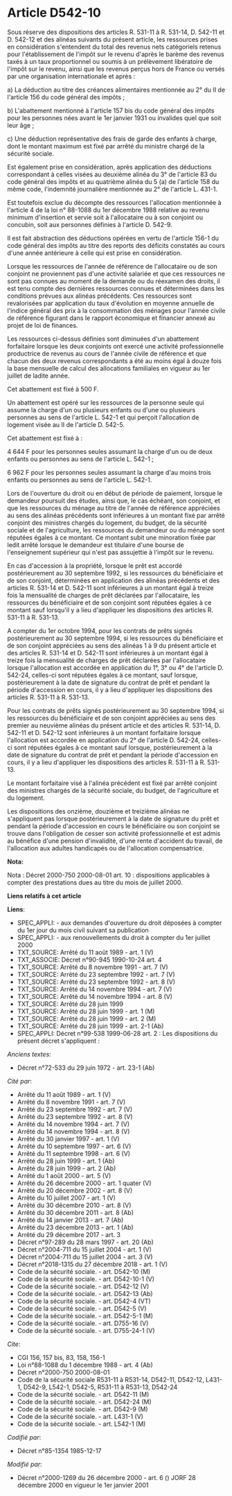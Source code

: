 # Article D542-10

Sous réserve des dispositions des articles R. 531-11 à R. 531-14, D. 542-11 et D. 542-12 et des alinéas suivants du présent
article, les ressources prises en considération s'entendent du total des revenus nets catégoriels retenus pour
l'établissement de l'impôt sur le revenu d'après le barème des revenus taxés à un taux proportionnel ou soumis à un
prélèvement libératoire de l'impôt sur le revenu, ainsi que les revenus perçus hors de France ou versés par une organisation
internationale et après :

a) La déduction au titre des créances alimentaires mentionnée au 2° du II de l'article 156 du code général des impôts ;

b) L'abattement mentionné à l'article 157 bis  du code général des impôts pour les personnes nées avant le 1er janvier 1931
ou invalides quel que soit leur âge ;

c) Une déduction représentative des frais de garde des enfants à charge, dont le montant maximum est fixé par arrêté du
ministre chargé de la sécurité sociale.

Est également prise en considération, après application des déductions correspondant à celles visées au deuxième alinéa du 3°
de l'article 83 du code général des impôts et au quatrième alinéa du 5 (a) de l'article 158 du même code, l'indemnité
journalière mentionnée au 2° de l'article L. 431-1.

Est toutefois exclue du décompte des ressources l'allocation mentionnée à l'article 4 de la loi n° 88-1088 du 1er décembre
1988 relative au revenu minimum d'insertion et servie soit à l'allocataire ou à son conjoint ou concubin, soit aux personnes
définies à l'article D. 542-9.

Il est fait abstraction des déductions opérées en vertu de l'article 156-1 du code général des impôts au titre des reports
des déficits constatés au cours d'une année antérieure à celle qui est prise en considération.

Lorsque les ressources de l'année de référence de l'allocataire ou de son conjoint ne proviennent pas d'une activité salariée
et que ces ressources ne sont pas connues au moment de la demande ou du réexamen des droits, il est tenu compte des dernières
ressources connues et déterminées dans les conditions prévues aux alinéas précédents. Ces ressources sont revalorisées par
application du taux d'évolution en moyenne annuelle de l'indice général des prix à la consommation des ménages pour l'année
civile de référence figurant dans le rapport économique et financier annexé au projet de loi de finances.

Les ressources ci-dessus définies sont diminuées d'un abattement forfaitaire lorsque les deux conjoints ont exercé une
activité professionnelle productrice de revenus au cours de l'année civile de référence et que chacun des deux revenus
correspondants a été au moins égal à douze fois la base mensuelle de calcul des allocations familiales en vigueur au 1er
juillet de ladite année.

Cet abattement est fixé à 500 F.

Un abattement est opéré sur les ressources de la personne seule qui assume la charge d'un ou plusieurs enfants ou d'une ou
plusieurs personnes au sens de l'article L. 542-1 et qui perçoit l'allocation de logement visée au II de l'article D. 542-5.

Cet abattement est fixé à :

4 644 F pour les personnes seules assumant la charge d'un ou de deux enfants ou personnes au sens de l'article L. 542-1 ;

6 962 F pour les personnes seules assumant la charge d'au moins trois enfants ou personnes au sens de l'article L. 542-1.

Lors de l'ouverture du droit ou en début de période de paiement, lorsque le demandeur poursuit des études, ainsi que, le cas
échéant, son conjoint, et que les ressources du ménage au titre de l'année de référence appréciées au sens des alinéas
précédents sont inférieures à un montant fixé par arrêté conjoint des ministres chargés du logement, du budget, de la
sécurité sociale et de l'agriculture, les ressources du demandeur ou du ménage sont réputées égales à ce montant. Ce montant
subit une minoration fixée par ledit arrêté lorsque le demandeur est titulaire d'une bourse de l'enseignement supérieur qui
n'est pas assujettie à l'impôt sur le revenu.

En cas d'accession à la propriété, lorsque le prêt est accordé postérieurement au 30 septembre 1992, si les ressources du
bénéficiaire et de son conjoint, déterminées en application des alinéas précédents et des articles R. 531-14 et D. 542-11
sont inférieures à un montant égal à treize fois la mensualité de charges de prêt déclarées par l'allocataire, les ressources
du bénéficiaire et de son conjoint sont réputées égales à ce montant sauf lorsqu'il y a lieu d'appliquer les dispositions des
articles R. 531-11 à R. 531-13.

A compter du 1er octobre 1994, pour les contrats de prêts signés postérieurement au 30 septembre 1994, si les ressources du
bénéficiaire et de son conjoint appréciées au sens des alinéas 1 à 9 du présent article et des articles R. 531-14 et D.
542-11 sont inférieures à un montant égal à treize fois la mensualité de charges de prêt déclarées par l'allocataire lorsque
l'allocation est accordée en application du 1°, 3° ou 4° de l'article D. 542-24, celles-ci sont réputées égales à ce montant,
sauf lorsque, postérieurement à la date de signature du contrat de prêt et pendant la période d'accession en cours, il y a
lieu d'appliquer les dispositions des articles R. 531-11 à R. 531-13.

Pour les contrats de prêts signés postérieurement au 30 septembre 1994, si les ressources du bénéficiaire et de son conjoint
appréciées au sens des premier au neuvième alinéas du présent article et des articles R. 531-14, D. 542-11 et D. 542-12 sont
inférieures à un montant forfaitaire lorsque l'allocation est accordée en application du 2° de l'article D. 542-24, celles-ci
sont réputées égales à ce montant sauf lorsque, postérieurement à la date de signature du contrat de prêt et pendant la
période d'accession en cours, il y a lieu d'appliquer les dispositions des articles R. 531-11 à R. 531-13.

Le montant forfaitaire visé à l'alinéa précédent est fixé par arrêté conjoint des ministres chargés de la sécurité sociale,
du budget, de l'agriculture et du logement.

Les dispositions des onzième, douzième et treizième alinéas ne s'appliquent pas lorsque postérieurement à la date de
signature du prêt et pendant la période d'accession en cours le bénéficiaire ou son conjoint se trouve dans l'obligation de
cesser son activité professionnelle et est admis au bénéfice d'une pension d'invalidité, d'une rente d'accident du travail,
de l'allocation aux adultes handicapés ou de l'allocation compensatrice.

**Nota:**

Nota : Décret 2000-750 2000-08-01 art. 10 : dispositions applicables à compter des prestations dues au titre du mois de
juillet 2000.

**Liens relatifs à cet article**

**Liens**:

  - SPEC_APPLI: - aux demandes d'ouverture du droit déposées à compter du 1er jour du mois civil suivant sa publication
  - SPEC_APPLI: - aux renouvellements du droit à compter du 1er juillet 2000
  - TXT_SOURCE: Arrêté du 11 août 1989 - art. 1 (V)
  - TXT_ASSOCIE: Décret n°90-945 1990-10-24 art. 4
  - TXT_SOURCE: Arrêté du 8 novembre 1991 - art. 7 (V)
  - TXT_SOURCE: Arrêté du 23 septembre 1992 - art. 7 (V)
  - TXT_SOURCE: Arrêté du 23 septembre 1992 - art. 8 (V)
  - TXT_SOURCE: Arrêté du 14 novembre 1994 - art. 7 (V)
  - TXT_SOURCE: Arrêté du 14 novembre 1994 - art. 8 (V)
  - TXT_SOURCE: Arrêté du 28 juin 1999
  - TXT_SOURCE: Arrêté du 28 juin 1999 - art. 1 (M)
  - TXT_SOURCE: Arrêté du 28 juin 1999 - art. 2 (M)
  - TXT_SOURCE: Arrêté du 28 juin 1999 - art. 2-1 (Ab)
  - SPEC_APPLI: Décret n°99-538 1999-06-28 art. 2 : Les dispositions du présent décret s'appliquent :

_Anciens textes_:

  - Décret n°72-533 du 29 juin 1972 - art. 23-1 (Ab)

_Cité par_:

  - Arrêté du 11 août 1989 - art. 1 (V)
  - Arrêté du 8 novembre 1991 - art. 7 (V)
  - Arrêté du 23 septembre 1992 - art. 7 (V)
  - Arrêté du 23 septembre 1992 - art. 8 (V)
  - Arrêté du 14 novembre 1994 - art. 7 (V)
  - Arrêté du 14 novembre 1994 - art. 8 (V)
  - Arrêté du 30 janvier 1997 - art. 1 (V)
  - Arrêté du 10 septembre 1997 - art. 6 (V)
  - Arrêté du 11 septembre 1998 - art. 6 (V)
  - Arrêté du 28 juin 1999 - art. 1 (Ab)
  - Arrêté du 28 juin 1999 - art. 2 (Ab)
  - Arrêté du 1 août 2000 - art. 5 (V)
  - Arrêté du 26 décembre 2000 - art. 1 quater (V)
  - Arrêté du 20 décembre 2002 - art. 8 (V)
  - Arrêté du 10 juillet 2007 - art. 1 (V)
  - Arrêté du 30 décembre 2010 - art. 8 (V)
  - Arrêté du 30 décembre 2011 - art. 8 (Ab)
  - Arrêté du 14 janvier 2013 - art. 7 (Ab)
  - Arrêté du 23 décembre 2013 - art. 1 (Ab)
  - Arrêté du 29 décembre 2017 - art. 3
  - Décret n°97-289 du 28 mars 1997 - art. 20 (Ab)
  - Décret n°2004-711 du 15 juillet 2004 - art. 1 (V)
  - Décret n°2004-711 du 15 juillet 2004 - art. 3 (V)
  - Décret n°2018-1315 du 27 décembre 2018 - art. 1 (V)
  - Code de la sécurité sociale. - art. D542-10 (M)
  - Code de la sécurité sociale. - art. D542-10-1 (V)
  - Code de la sécurité sociale. - art. D542-12 (V)
  - Code de la sécurité sociale. - art. D542-13 (Ab)
  - Code de la sécurité sociale. - art. D542-4 (VT)
  - Code de la sécurité sociale. - art. D542-5 (V)
  - Code de la sécurité sociale. - art. D542-5-1 (M)
  - Code de la sécurité sociale. - art. D755-16 (V)
  - Code de la sécurité sociale. - art. D755-24-1 (V)

_Cite_:

  - CGI 156, 157 bis, 83, 158, 156-1
  - Loi n°88-1088 du 1 décembre 1988 - art. 4 (Ab)
  - Décret n°2000-750 2000-08-01
  - Code de la sécurité sociale R531-11 à R531-14, D542-11, D542-12, L431-1, D542-9, L542-1, D542-5, R531-11 à R531-13, D542-24
  - Code de la sécurité sociale. - art. D542-11 (M)
  - Code de la sécurité sociale. - art. D542-24 (M)
  - Code de la sécurité sociale. - art. D542-9 (M)
  - Code de la sécurité sociale. - art. L431-1 (V)
  - Code de la sécurité sociale. - art. L542-1 (M)

_Codifié par_:

  - Décret n°85-1354 1985-12-17

_Modifié par_:

  - Décret n°2000-1269 du 26 décembre 2000 - art. 6 () JORF 28 décembre 2000 en vigueur le 1er janvier 2001
